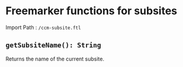 # Freemarker functions for subsites

Import Path
: `/ccm-subsite.ftl`

## `getSubsiteName(): String`

Returns the name of the current subsite.